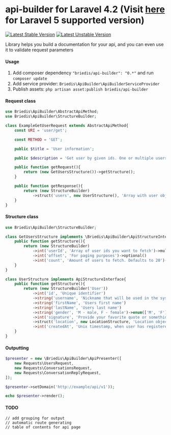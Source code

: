 # api-builder for Laravel 4.2 (Visit [here](/briedis/api-builder/tree/laravel-5) for Laravel 5 supported version)

[![Latest Stable Version](https://poser.pugx.org/briedis/api-builder/v/stable.svg)](https://packagist.org/packages/briedis/api-builder)
[![Latest Unstable Version](https://poser.pugx.org/briedis/api-builder/v/unstable.svg)](https://packagist.org/packages/briedis/api-builder)

Library helps you build a documentation for your api, and you can even use it to validate request parameters

#### Usage
1. Add composer dependency `"briedis/api-builder": "0.*"` and run `composer update`
2. Add service provider: `Briedis\ApiBuilder\ApiBuilderServiceProvider`
3. Publish assets: `php artisan asset:publish briedis/api-builder`


#### Request class
```php
use Briedis\ApiBuilder\AbstractApiMethod;
use Briedis\ApiBuilder\StructureBuilder;

class ExampleGetUserRequest extends AbstractApiMethod{
	const URI = 'user/get';

	const METHOD = 'GET';

	public $title = 'User information';

	public $description = 'Get user by given ids. One or multiple users can be fetched at once';

	public function getRequest(){
		return (new GetUsersStructure())->getStructure();
	}

	public function getResponse(){
		return (new StructureBuilder)
			->struct('users', new UserStructure(), 'Array with user objects')->multiple();
	}
}
```

#### Structure class
```php
use Briedis\ApiBuilder\StructureBuilder;

class GetUsersStructure implements \Briedis\ApiBuilder\ApiStructureInterface {
	public function getStructure(){
		return (new StructureBuilder)
			->int('userId', 'Array of user ids you want to fetch')->multiple()
			->int('offset', 'For paging purposes')->optional()
			->int('count', 'Amount of users to fetch. Defaults to 20')->optional();
	}
}

class UserStructure implements ApiStructureInterface{
	public function getStructure(){
		return (new StructureBuilder('User'))
			->int('id', 'Unique identifier')
			->string('username', 'Nickname that will be used in the system')
			->string('firstName', 'Users first name')
			->string('lastName', 'Users last name')
			->string('gender', 'M - male, F - female')->enum(['M', 'F'])->optional()
			->int('signature', 'Provide your favorite quote or something, if you want')->optional()
			->struct('location', new LocationStructure, 'Location object for the user')->optional()
			->int('createdAt', 'Unix timestamp, when user has registered', '');
	}
}
```

#### Outputting
```php
$presenter = new \Briedis\ApiBuilder\ApiPresenter([
	new Requests\UsersRequest,
	new Requests\ConversationsRequest,
	new Requests\ConversationReplyRequest,
]);

$presenter->setDomain('http://example/api/v1'));

echo $presenter->render();
```


#### TODO
```
// add grouping for output
// automatic route generating
// table of contents for api page
```
